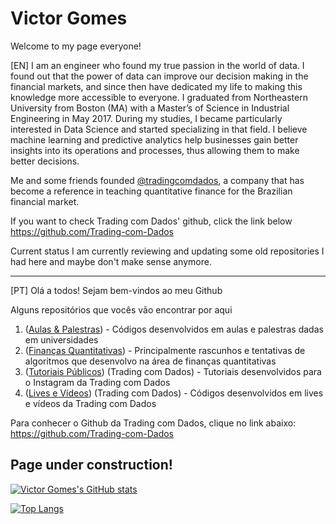 # Victor Gomes

Welcome to my page everyone!

[EN]
I am an engineer who found my true passion in the world of data. I found out that the power of data can improve our decision making in the financial markets, and since then have dedicated my life to making this knowledge more accessible to everyone.
I graduated from Northeastern University from Boston (MA) with a Master’s of Science in Industrial Engineering in May 2017. During my studies, I became particularly interested in Data Science and started specializing in that field. I believe machine learning and predictive analytics help businesses gain better insights into its operations and processes, thus allowing them to make better decisions.

Me and some friends founded [@tradingcomdados](https://www.tradingcomdados.com), a company that has become a reference in teaching quantitative finance for the Brazilian financial market.

If you want to check Trading com Dados' github, click the link below
https://github.com/Trading-com-Dados

Current status
I am currently reviewing and updating some old repositories I had here and maybe don't make sense anymore.

-------------------
[PT]
Olá a todos! Sejam bem-vindos ao meu Github

Alguns repositórios que vocês vão encontrar por aqui

1. ([Aulas & Palestras](https://github.com/victorncg/aulas_palestras)) -  Códigos desenvolvidos em aulas e palestras dadas em universidades
2. ([Finanças Quantitativas](https://github.com/victorncg/financas_quantitativas)) - Principalmente rascunhos e tentativas de algoritmos que desenvolvo na área de finanças quantitativas
3. ([Tutoriais Públicos](https://github.com/Trading-com-Dados/tutoriais_publicos)) (Trading com Dados) - Tutoriais desenvolvidos para o Instagram da Trading com Dados
4. ([Lives e Vídeos](https://github.com/Trading-com-Dados/codigos_videos)) (Trading com Dados) - Códigos desenvolvidos em lives e vídeos da Trading com Dados


Para conhecer o Github da Trading com Dados, clique no link abaixo:
https://github.com/Trading-com-Dados

## Page under construction!



[![Victor Gomes's GitHub stats](https://github-readme-stats.vercel.app/api?username=victorncg&count_private=true&show_icons=true&theme=algolia)](https://github.com/victorncg/github-readme-stats)

[![Top Langs](https://github-readme-stats.vercel.app/api/top-langs/?username=victorncg&layout=compact&theme=algolia)](https://github.com/victorncg/github-readme-stats)
